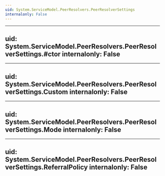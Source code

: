 ```yaml
---
uid: System.ServiceModel.PeerResolvers.PeerResolverSettings
internalonly: False
---
```


---
uid: System.ServiceModel.PeerResolvers.PeerResolverSettings.#ctor
internalonly: False
---

---
uid: System.ServiceModel.PeerResolvers.PeerResolverSettings.Custom
internalonly: False
---

---
uid: System.ServiceModel.PeerResolvers.PeerResolverSettings.Mode
internalonly: False
---

---
uid: System.ServiceModel.PeerResolvers.PeerResolverSettings.ReferralPolicy
internalonly: False
---
